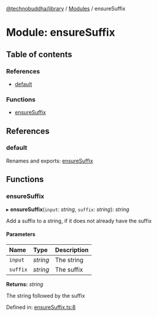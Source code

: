 [@technobuddha/library](../../README.md) / [Modules](../Modules.md) / ensureSuffix

# Module: ensureSuffix

## Table of contents

### References

- [default](ensuresuffix.md#default)

### Functions

- [ensureSuffix](ensuresuffix.md#ensuresuffix)

## References

### default

Renames and exports: [ensureSuffix](ensuresuffix.md#ensuresuffix)

## Functions

### ensureSuffix

▸ **ensureSuffix**(`input`: *string*, `suffix`: *string*): *string*

Add a suffix to a string, if it does not already have the suffix

#### Parameters

| Name | Type | Description |
| :------ | :------ | :------ |
| `input` | *string* | The string |
| `suffix` | *string* | The suffix |

**Returns:** *string*

The string followed by the suffix

Defined in: [ensureSuffix.ts:8](../../src/ensureSuffix.ts#L8)
